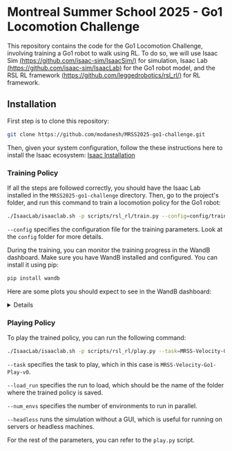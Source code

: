 # Montreal Summer School 2025 - Go1 Locomotion Challenge

This repository contains the code for the Go1 Locomotion Challenge, involving training a Go1 robot to walk using RL. To do so, we will use Isaac Sim [(https://github.com/isaac-sim/IsaacSim/)](https://github.com/isaac-sim/IsaacSim/) for simulation, Isaac Lab [(https://github.com/isaac-sim/IsaacLab)](https://github.com/isaac-sim/IsaacLab) for the Go1 robot model, and the RSL RL framework [(https://github.com/leggedrobotics/rsl_rl/)](https://github.com/leggedrobotics/rsl_rl/) for RL framework.


## Installation

First step is to clone this repository:

```bash
git clone https://github.com/modanesh/MRSS2025-go1-challenge.git
```

Then, given your system configuration, follow the these instructions here to install the Isaac ecosystem:
[Isaac Installation](https://isaac-sim.github.io/IsaacLab/main/source/setup/installation/index.html)


### Training Policy

If all the steps are followed correctly, you should have the Isaac Lab installed in the `MRSS2025-go1-challenge` directory. Then, go to the project's folder, and run this command to train a locomotion policy for the Go1 robot:

```bash
./IsaacLab/isaaclab.sh -p scripts/rsl_rl/train.py --config=config/training_params_mrss.yaml
```

`--config` specifies the configuration file for the training parameters. Look at the `config` folder for more details.

During the training, you can monitor the training progress in the WandB dashboard. Make sure you have WandB installed and configured. You can install it using pip:

```bash
pip install wandb
```

Here are some plots you should expect to see in the WandB dashboard:

<details>
    ![WandB Dashboard](./config/wandb_plots.png)
</details> 

### Playing Policy

To play the trained policy, you can run the following command:

```bash
./IsaacLab/isaaclab.sh -p scripts/rsl_rl/play.py --task=MRSS-Velocity-Go1-Play-v0 --load_run=RUN_NAME --num_envs=128 --headless
```

`--task` specifies the task to play, which in this case is `MRSS-Velocity-Go1-Play-v0`. 

`--load_run` specifies the run to load, which should be the name of the folder where the trained policy is saved. 

`--num_envs` specifies the number of environments to run in parallel.

`--headless` runs the simulation without a GUI, which is useful for running on servers or headless machines.


For the rest of the parameters, you can refer to the `play.py` script.